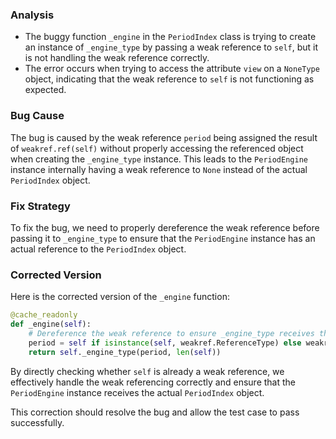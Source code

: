 ### Analysis
- The buggy function `_engine` in the `PeriodIndex` class is trying to create an instance of `_engine_type` by passing a weak reference to `self`, but it is not handling the weak reference correctly.
- The error occurs when trying to access the attribute `view` on a `NoneType` object, indicating that the weak reference to `self` is not functioning as expected.

### Bug Cause
The bug is caused by the weak reference `period` being assigned the result of `weakref.ref(self)` without properly accessing the referenced object when creating the `_engine_type` instance. This leads to the `PeriodEngine` instance internally having a weak reference to `None` instead of the actual `PeriodIndex` object.

### Fix Strategy
To fix the bug, we need to properly dereference the weak reference before passing it to `_engine_type` to ensure that the `PeriodEngine` instance has an actual reference to the `PeriodIndex` object.

### Corrected Version
Here is the corrected version of the `_engine` function:

```python
@cache_readonly
def _engine(self):
    # Dereference the weak reference to ensure _engine_type receives the actual object
    period = self if isinstance(self, weakref.ReferenceType) else weakref.ref(self)
    return self._engine_type(period, len(self))
```

By directly checking whether `self` is already a weak reference, we effectively handle the weak referencing correctly and ensure that the `PeriodEngine` instance receives the actual `PeriodIndex` object.

This correction should resolve the bug and allow the test case to pass successfully.